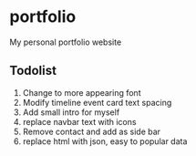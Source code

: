 # portfolio
My personal portfolio website

## Todolist
1. Change to more appearing font
2. Modify timeline event card text spacing
3. Add small intro for myself
4. replace navbar text with icons
5. Remove contact and add as side bar 
6. replace html with json, easy to popular data